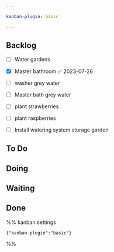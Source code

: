 ```yaml
---

kanban-plugin: basic

---
```


## Backlog

- [ ] Water gardens
- [x] Master bathroom ✅ 2023-07-26
- [ ] washer grey water
- [ ] Master bath grey water
- [ ] plant strawberries
- [ ] plant raspberries
- [ ] Install watering system storage garden


## To Do



## Doing



## Waiting



## Done





%% kanban:settings
```
{"kanban-plugin":"basic"}
```
%%